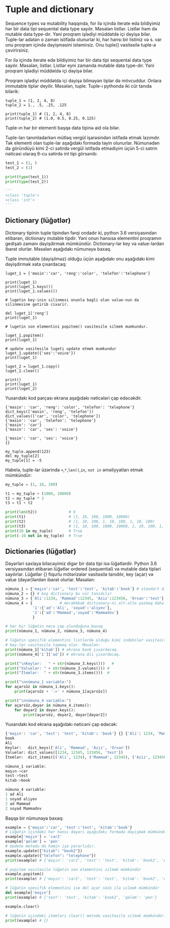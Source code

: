 # Tuple and dictionary

Sequence types və mutability haqqında, for ilə içində iterate edə bildiyimiz hər bir data tipi sequental data type sayılır. Məsələn listlər. Listlər həm də mutable data type-dır. Yəni proqram işlədiyi müddətdə içi dəyişə bilər. Tuple-lar adətən o zaman istifadə olunurlar ki, hər hansı bir listiniz və s. var onu proqram içində dəyişməsini istəmirsiz. Onu tuple() vasitəsilə tuple-a çevirirsiniz.

For ilə içində iterate edə bildiyimiz hər bir data tipi sequental data type sayılır. Məsələn, listlər. Listlər eyni zamanda mutable data type-dır. Yəni proqram işlədiyi müddətdə içi dəyişə bilər.

Proqram işlədiyi müddətdə içi dəyişə bilməyən tiplər də mövcuddur. Onlara immutable tiplər deyilir. Məsələn, tuple. Tuple-ı pythonda iki cür tanıda bilərik:

```
tuple_1 = (1, 2, 4, 8)
tuple_2 = 1., .5, .25, .125

print(tuple_1) # (1, 2, 4, 8)
print(tuple_2) # (1.0, 0.5, 0.25, 0.125)
```

Tuple-ın hər bir elementi başqa data tipinə aid ola bilər.

Tuple-ları tanımladarkən mütləq vergül işarəsindən istifadə etmək lazımdır. Tək elementi olan tuple-lar aşağıdakı formada təyin olunurlar. Nümunədən də göründüyü kimi 2-ci sətirdə vergül istifadə etmədiyim üçün 5-ci sətrin nəticəsi olaraq 9-cu sətirdə int tipi görsənib:

```python
test_1 = (1, )
test_2 = (1)

print(type(test_1))
print(type(test_2))

'''
<class 'tuple'>
<class 'int'>
'''
```

## Dictionary (lüğətlər)

Dictonary tipinin tuple tipindən fərqi ondadır ki, python 3.6 versiyasından etibarən, dictionary mutable tipdir. Yəni onun hansısa elementini proqramın gedişatı zamanı dəyişdirmək mümkündür. Dictionary-lər key və value-lardan ibarət olurlar. Məsələn aşağıdakı nümunəyə baxaq.

Tuple immutable (dəyişilməz) olduğu üçün aşağıdakı onu aşağıdakı kimi dəyişdirmək xəta çıxardacaq:

```
luget_1 = {'masin':'car', 'reng':'color', 'telefon':'telephone'}

print(luget_1)
print(luget_1.keys())
print(luget_1.values())

# lugetin key-inin silinmesi onunla bagli olan value-nun da silinmesine getirib cixarir.

del luget_1['reng']
print(luget_1)

# lugetin son elementini popitem() vasitesile silmek mumkundur.

luget_1.popitem()
print(luget_1)

# update vasitesile lugeti update etmek mumkundur
luget_1.update({'ses':'voice'})
print(luget_1)

luget_2 = luget_1.copy()
luget_2.clear()

print()
print(luget_1)
print(luget_2)
```

Yuxarıdakı kod parçası ekrana aşağıdakı nəticələri çap edəcəkdir.

```
{'masin': 'car', 'reng': 'color', 'telefon': 'telephone'}
dict_keys(['masin', 'reng', 'telefon'])
dict_values(['car', 'color', 'telephone'])
{'masin': 'car', 'telefon': 'telephone'}
{'masin': 'car'}
{'masin': 'car', 'ses': 'voice'}

{'masin': 'car', 'ses': 'voice'}
{}
```

```
my_tuple.append(123)
del my_tuple[2]
my_tuple[1] = -5
```

Habelə, tuple-lar üzərində `+`,`*`,`len()`,`in`, `not in` əməliyyatları etmək mümkündür:

```python
my_tuple = (1, 10, 100)

t1 = my_tuple + (1000, 10000)
t2 = my_tuple * 3
t3 = t1 + t2

print(len(t2))              # 9
print(t1)                   # (1, 10, 100, 1000, 10000)
print(t2)                   # (1, 10, 100, 1, 10, 100, 1, 10, 100)
print(t3)                   # (1, 10, 100, 1000, 10000, 1, 10, 100, 1, 10, 100, 1, 10, 100)
print(10 in my_tuple)       # True
print(-10 not in my_tuple)  # True
```

## Dictionaries (lüğətlər)

Dəyərləri saxlaya biləcəyimiz digər bir data tipi isə lüğətlərdir. Python 3.6 versiyasından etibarən lüğətlər ordered (sequential) və mutable data tipləri sayılırlar. Lüğətlər {} fiqurlu mötərizələr vasitəsilə tanıdılır, key (açar) və value (dəyər)lərdən ibarət olurlar. Məsələn:

```python
nümunə_1 = {'maşın':'car', 'test':'test', 'kitab':'book'} # standart dictionary tanıtımı
nümunə_2 = {} # boş dictionary bu cür tanıdılır
nümunə_3 = {'Ali':1234, 'Mammad':12345, 'Aziz':123456, 'Orxan':'test'} # dictionary içində bir neçə fərqli data tipi ola bilər
nümunə_4 = {            # mürəkkkəb dictionary-ni alt-alta yazmaq daha rahatdır.
            '1':{'ad':'Ali', 'soyad':'aliyev'},
            '2':{'ad':'Mammad','soyad':'Mammadov'}
            }

# hər bir lüğətin necə çap olunduğuna baxaq
print(nümunə_1, nümunə_2, nümunə_3, nümunə_4)

# lüğətin spesifik elementini listlərdə olduğu kimi indekslər vasitəsilə olmasa da,
# key-lər vasitəsilə tapmaq olar. Məsələn:
print(nümunə_1['kitab']) # ekrana book çıxardacaq.
print(nümunə_4['1']['ad']) # ekrana Ali çıxardacaq.

print("\nKeylər:   " + str(nümunə_3.keys()))   #  
print("Valuelar: " + str(nümunə_3.values())) # 
print("İtemlər:  " + str(nümunə_3.items()))  #

print("\nnümunə_1 variable:")
for açarsöz in nümunə_1.keys():
    print(açarsöz + '->' + nümunə_1[açarsöz])

print("\nnümunə_4 variable:")
for açarsöz,dəyər in nümunə_4.items():
    for dəyər2 in dəyər.keys():
        print(açarsöz, dəyər2, dəyər[dəyər2])
```

Yuxarıdakı kod ekrana aşağıdakı nəticəni çap edəcək:

```python
{'maşın': 'car', 'test': 'test', 'kitab': 'book'} {} {'Ali': 1234, 'Mammad': 12345, 'Aziz': 123456, 'Orxan': 'test'} {'1': {'ad': 'Ali', 'soyad': 'aliyev'}, '2': {'ad': 'Mammad', 'soyad': 'Mammadov'}}
book
Ali
Keylər:   dict_keys(['Ali', 'Mammad', 'Aziz', 'Orxan'])
Valuelar: dict_values([1234, 12345, 123456, 'test'])
İtemlər:  dict_items([('Ali', 1234), ('Mammad', 12345), ('Aziz', 123456), ('Orxan', 'test')])

nümunə_1 variable:
maşın->car
test->test
kitab->book

nümunə_4 variable:
1 ad Ali
1 soyad aliyev
2 ad Mammad
2 soyad Mammadov
```

Başqa bir nümunəyə baxaq:

```python
example = {'maşın':'car', 'test':'test', 'kitab':'book'}
# Lüğətin içindəki hər hansı dəyəri aşağıdakı formada dəyişmək mümkündür.
example['maşın'] = 'car2'
example['qələm'] = 'pen'
# Update metodu da həmin işə yararlıdır.
example.update({"kitab": "book2"})
example.update({"telefon": "telephone"})
print(example) # {'maşın': 'car2', 'test': 'test', 'kitab': 'book2', 'qələm': 'pen', 'telefon': 'telephone'}

# popitem vasitəsilə lüğətin son elementini silmək mümkündür
example.popitem()
print(example) # {'maşın': 'car2', 'test': 'test', 'kitab': 'book2', 'qələm': 'pen'}

# lüğətin spesifik elementini isə del açar sözü ilə silmək mümkündür
del example['maşın']
print(example) # {'test': 'test', 'kitab': 'book2', 'qələm': 'pen'}

example.clear()

# lüğətin içindəki itemləri clear() metodu vasitəsilə silmək mümkündür:
print(example) # {}
```







